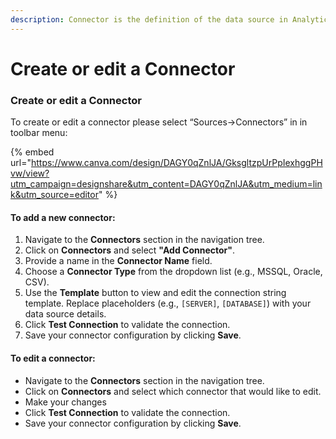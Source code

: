 ```yaml
---
description: Connector is the definition of the data source in AnalyticsCreator.
---
```


# Create or edit a Connector

### Create or edit a Connector

To create or edit a connector please select “Sources->Connectors” in in toolbar menu:

{% embed url="https://www.canva.com/design/DAGY0qZnlJA/GksgltzpUrPpIexhggPHvw/view?utm_campaign=designshare&utm_content=DAGY0qZnlJA&utm_medium=link&utm_source=editor" %}

#### To add a new connector:

1. Navigate to the **Connectors** section in the navigation tree.
2. Click on **Connectors** and select **"Add Connector"**.
3. Provide a name in the **Connector Name** field.
4. Choose a **Connector Type** from the dropdown list (e.g., MSSQL, Oracle, CSV).
5. Use the **Template** button to view and edit the connection string template. Replace placeholders (e.g., `[SERVER]`, `[DATABASE]`) with your data source details.
6. Click **Test Connection** to validate the connection.
7. Save your connector configuration by clicking **Save**.

#### To edit a connector:

* Navigate to the **Connectors** section in the navigation tree.
* Click on **Connectors** and select which connector that would like to edit.
* Make your changes
* Click **Test Connection** to validate the connection.
* Save your connector configuration by clicking **Save**.
